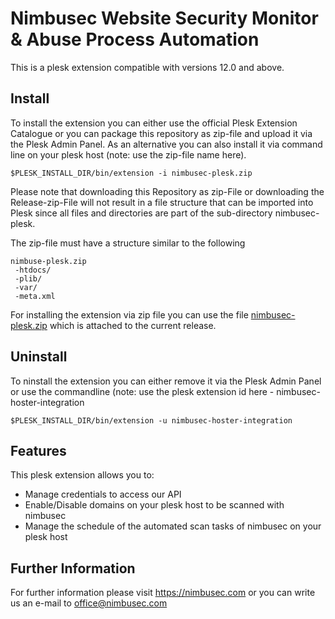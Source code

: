 # Nimbusec Website Security Monitor & Abuse Process Automation

This is a plesk extension compatible with versions 12.0 and above. 

## Install
To install the extension you can either use the official Plesk Extension Catalogue or you can package this repository as zip-file and upload it via the Plesk Admin Panel.
As an alternative you can also install it via command line on your plesk host (note: use the zip-file name here).

    $PLESK_INSTALL_DIR/bin/extension -i nimbusec-plesk.zip

Please note that downloading this Repository as zip-File or downloading the Release-zip-File will not result in a file structure that can be imported into Plesk since all files and directories are part of the sub-directory nimbusec-plesk.

The zip-file must have a structure similar to the following

    nimbuse-plesk.zip
     -htdocs/
     -plib/
     -var/
     -meta.xml

For installing the extension via zip file you can use the file [nimbusec-plesk.zip](https://github.com/cumulodev/nimbusec-plesk/releases/download/v1.0.3/nimbusec-plesk.zip) which is attached to the current release.

## Uninstall
To ninstall the extension you can either remove it via the Plesk Admin Panel  or use the commandline (note: use the plesk extension id here - nimbusec-hoster-integration
    
    $PLESK_INSTALL_DIR/bin/extension -u nimbusec-hoster-integration

## Features
This plesk extension allows you to:
* Manage credentials to access our API
* Enable/Disable domains on your plesk host to be scanned with nimbusec
* Manage the schedule of the automated scan tasks of nimbusec on your plesk host

## Further Information
For further information please visit https://nimbusec.com or you can write us an e-mail to office@nimbusec.com
